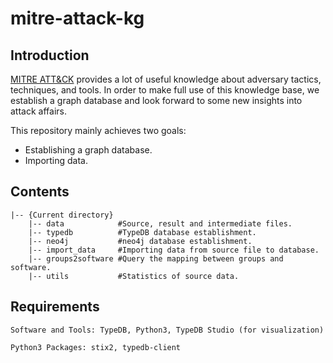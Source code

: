 # mitre-attack-kg

## Introduction
[MITRE ATT&CK](https://attack.mitre.org/) provides a lot of useful knowledge about adversary tactics, techniques, and tools. In order to make full use of this knowledge base, we establish a graph database and look forward to some new insights into attack affairs.

This repository mainly achieves two goals: 
- Establishing a graph database.
- Importing data.


## Contents
```
|-- {Current directory}
    |-- data            #Source, result and intermediate files.
    |-- typedb          #TypeDB database establishment.
    |-- neo4j           #neo4j database establishment.
    |-- import_data     #Importing data from source file to database.
    |-- groups2software #Query the mapping between groups and software.
    |-- utils           #Statistics of source data.
```

## Requirements
```
Software and Tools: TypeDB, Python3, TypeDB Studio (for visualization)

Python3 Packages: stix2, typedb-client
```
